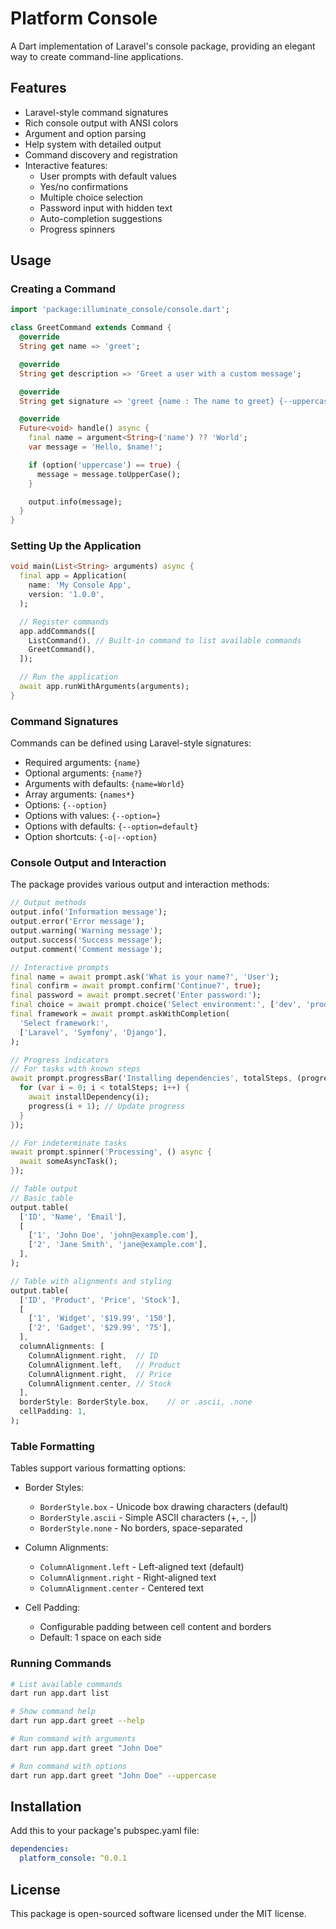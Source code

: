 # Platform Console

A Dart implementation of Laravel's console package, providing an elegant way to create command-line applications.

## Features

- Laravel-style command signatures
- Rich console output with ANSI colors
- Argument and option parsing
- Help system with detailed output
- Command discovery and registration
- Interactive features:
  * User prompts with default values
  * Yes/no confirmations
  * Multiple choice selection
  * Password input with hidden text
  * Auto-completion suggestions
  * Progress spinners

## Usage

### Creating a Command

```dart
import 'package:illuminate_console/console.dart';

class GreetCommand extends Command {
  @override
  String get name => 'greet';

  @override
  String get description => 'Greet a user with a custom message';

  @override
  String get signature => 'greet {name : The name to greet} {--uppercase : Convert to uppercase}';

  @override
  Future<void> handle() async {
    final name = argument<String>('name') ?? 'World';
    var message = 'Hello, $name!';

    if (option('uppercase') == true) {
      message = message.toUpperCase();
    }

    output.info(message);
  }
}
```

### Setting Up the Application

```dart
void main(List<String> arguments) async {
  final app = Application(
    name: 'My Console App',
    version: '1.0.0',
  );

  // Register commands
  app.addCommands([
    ListCommand(), // Built-in command to list available commands
    GreetCommand(),
  ]);

  // Run the application
  await app.runWithArguments(arguments);
}
```

### Command Signatures

Commands can be defined using Laravel-style signatures:

- Required arguments: `{name}`
- Optional arguments: `{name?}`
- Arguments with defaults: `{name=World}`
- Array arguments: `{names*}`
- Options: `{--option}`
- Options with values: `{--option=}`
- Options with defaults: `{--option=default}`
- Option shortcuts: `{-o|--option}`

### Console Output and Interaction

The package provides various output and interaction methods:

```dart
// Output methods
output.info('Information message');
output.error('Error message');
output.warning('Warning message');
output.success('Success message');
output.comment('Comment message');

// Interactive prompts
final name = await prompt.ask('What is your name?', 'User');
final confirm = await prompt.confirm('Continue?', true);
final password = await prompt.secret('Enter password:');
final choice = await prompt.choice('Select environment:', ['dev', 'prod']);
final framework = await prompt.askWithCompletion(
  'Select framework:',
  ['Laravel', 'Symfony', 'Django'],
);

// Progress indicators
// For tasks with known steps
await prompt.progressBar('Installing dependencies', totalSteps, (progress) async {
  for (var i = 0; i < totalSteps; i++) {
    await installDependency(i);
    progress(i + 1); // Update progress
  }
});

// For indeterminate tasks
await prompt.spinner('Processing', () async {
  await someAsyncTask();
});

// Table output
// Basic table
output.table(
  ['ID', 'Name', 'Email'],
  [
    ['1', 'John Doe', 'john@example.com'],
    ['2', 'Jane Smith', 'jane@example.com'],
  ],
);

// Table with alignments and styling
output.table(
  ['ID', 'Product', 'Price', 'Stock'],
  [
    ['1', 'Widget', '$19.99', '150'],
    ['2', 'Gadget', '$29.99', '75'],
  ],
  columnAlignments: [
    ColumnAlignment.right,  // ID
    ColumnAlignment.left,   // Product
    ColumnAlignment.right,  // Price
    ColumnAlignment.center, // Stock
  ],
  borderStyle: BorderStyle.box,    // or .ascii, .none
  cellPadding: 1,
);
```

### Table Formatting

Tables support various formatting options:

- Border Styles:
  * `BorderStyle.box` - Unicode box drawing characters (default)
  * `BorderStyle.ascii` - Simple ASCII characters (+, -, |)
  * `BorderStyle.none` - No borders, space-separated

- Column Alignments:
  * `ColumnAlignment.left` - Left-aligned text (default)
  * `ColumnAlignment.right` - Right-aligned text
  * `ColumnAlignment.center` - Centered text

- Cell Padding:
  * Configurable padding between cell content and borders
  * Default: 1 space on each side

### Running Commands

```bash
# List available commands
dart run app.dart list

# Show command help
dart run app.dart greet --help

# Run command with arguments
dart run app.dart greet "John Doe"

# Run command with options
dart run app.dart greet "John Doe" --uppercase
```

## Installation

Add this to your package's pubspec.yaml file:

```yaml
dependencies:
  platform_console: ^0.0.1
```

## License

This package is open-sourced software licensed under the MIT license.
